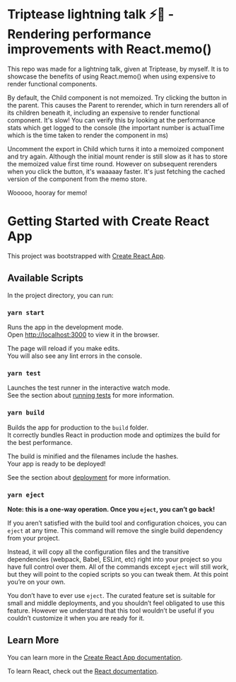 # Triptease lightning talk ⚡💬 - Rendering performance improvements with React.memo()

This repo was made for a lightning talk, given at Triptease, by myself. It is to showcase the benefits of using 
React.memo() when using expensive to render functional components. 

By default, the Child component is not memoized. Try clicking the button in the parent. This causes the Parent to 
rerender, which in turn rerenders all of its children beneath it, including an expensive to render functional component.
It's slow! You can verify this by looking at the performance stats which get logged to the console (the important number
is actualTime which is the time taken to render the component in ms)

Uncomment the export in Child which turns it into a memoized component and try again. Although the initial mount render 
is still slow as it has to store the memoized value first time round. However on subsequent rerenders when you click the
button, it's waaaaay faster. It's just fetching the cached version of the component from the memo store.

Wooooo, hooray for memo!

# Getting Started with Create React App

This project was bootstrapped with [Create React App](https://github.com/facebook/create-react-app).

## Available Scripts

In the project directory, you can run:

### `yarn start`

Runs the app in the development mode.\
Open [http://localhost:3000](http://localhost:3000) to view it in the browser.

The page will reload if you make edits.\
You will also see any lint errors in the console.

### `yarn test`

Launches the test runner in the interactive watch mode.\
See the section about [running tests](https://facebook.github.io/create-react-app/docs/running-tests) for more information.

### `yarn build`

Builds the app for production to the `build` folder.\
It correctly bundles React in production mode and optimizes the build for the best performance.

The build is minified and the filenames include the hashes.\
Your app is ready to be deployed!

See the section about [deployment](https://facebook.github.io/create-react-app/docs/deployment) for more information.

### `yarn eject`

**Note: this is a one-way operation. Once you `eject`, you can’t go back!**

If you aren’t satisfied with the build tool and configuration choices, you can `eject` at any time. This command will remove the single build dependency from your project.

Instead, it will copy all the configuration files and the transitive dependencies (webpack, Babel, ESLint, etc) right into your project so you have full control over them. All of the commands except `eject` will still work, but they will point to the copied scripts so you can tweak them. At this point you’re on your own.

You don’t have to ever use `eject`. The curated feature set is suitable for small and middle deployments, and you shouldn’t feel obligated to use this feature. However we understand that this tool wouldn’t be useful if you couldn’t customize it when you are ready for it.

## Learn More

You can learn more in the [Create React App documentation](https://facebook.github.io/create-react-app/docs/getting-started).

To learn React, check out the [React documentation](https://reactjs.org/).
